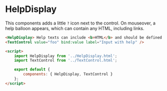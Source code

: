 # HelpDisplay

This components adds a little `?` icon next to the control. On mouseover, a help balloon appears, which can contain any HTML, including links.

```html
<HelpDisplay> Help texts can include <b>HTML</b> and should be defined right before the UI control </HelpDisplay>
<TextControl value="foo" bind:value label="Input with help" />

<script>
    import HelpDisplay from '../HelpDisplay.html';
    import TextControl from '../TextControl.html';

    export default {
        components: { HelpDisplay, TextControl }
    };
</script>
```

